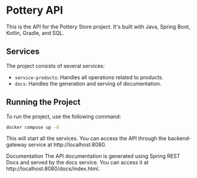 # Pottery API

This is the API for the Pottery Store project. It's built with Java, Spring Boot, Kotlin, Gradle, and SQL.

## Services

The project consists of several services:

- `service-products`: Handles all operations related to products.
- `docs`: Handles the generation and serving of documentation.

## Running the Project

To run the project, use the following command:

```bash
docker compose up -d
```
This will start all the services. You can access the API through the backend-gateway service at http://localhost:8080.  

Documentation
The API documentation is generated using Spring REST Docs and served by the docs service. You can access it at http://localhost:8080/docs/index.html.
